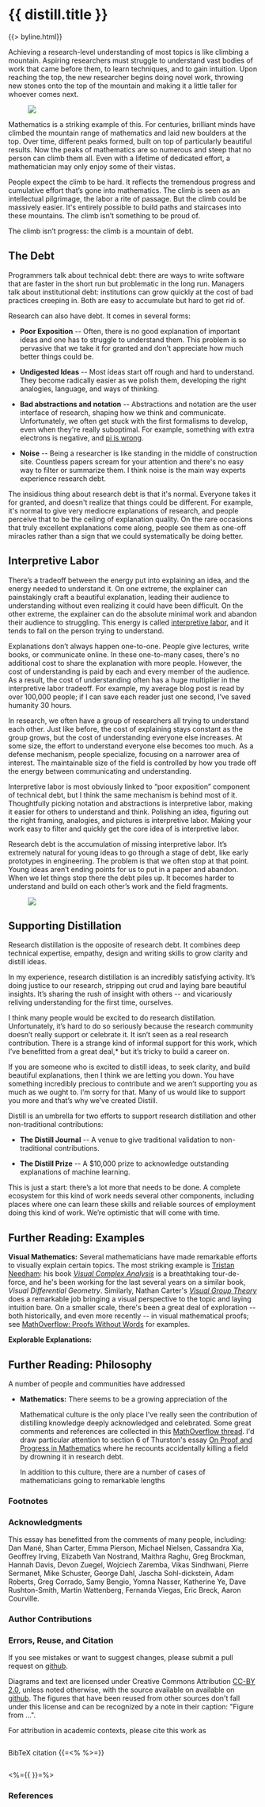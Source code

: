 <script src="assets/d3.min.js"></script>
<script src="assets/distill-hover-box.js"></script>

<style>
d-fn {
  display: none;
}
sup, sub {
  vertical-align: baseline;
  position: relative;
  top: -0.4em;
}
sub {
  top: 0.4em;
}
.post p sup a, .post ul sup a {
  background-image: none;
  text-decoration: none;
  margin-left: 2px;
  margin-right: 4px;
  font-weight: bold;
  font-size: 90%;
  color: #77A;
}
</style>


<h1>{{ distill.title }}</h1>
{{> byline.html}}

Achieving a research-level understanding of most topics is like climbing a mountain. Aspiring researchers must struggle to understand vast bodies of work that came before them, to learn techniques, and to gain intuition. Upon reaching the top, the new researcher begins doing novel work, throwing new stones onto the top of the mountain and making it a little taller for whoever comes next.

<figure class="w-page">
<img src="assets/debt-mountain.jpg">
</figure>

Mathematics is a striking example of this. For centuries, brilliant minds have climbed the mountain range of mathematics and laid new boulders at the top. Over time, different peaks formed, built on top of particularly beautiful results. Now the peaks of mathematics are so numerous and steep that no person can climb them all. Even with a lifetime of dedicated effort, a mathematician may only enjoy some of their vistas.

People expect the climb to be hard. It reflects the tremendous progress and cumulative effort that’s gone into mathematics. The climb is seen as an intellectual pilgrimage, the labor a rite of passage. But the climb could be massively easier. It's entirely possible to build paths and staircases into these mountains.<d-fn>That is, really outstanding tutorials, reviews, textbooks, and so on.</d-fn> The climb isn’t something to be proud of.

<!--... Ideas could be tens, perhaps hundreds, of times easier to understand. The climb isn’t something to be proud of.-->

The climb isn’t progress: the climb is a mountain of debt.


The Debt
--------

Programmers talk about technical debt: there are ways to write software that are faster in the short run but problematic in the long run. Managers talk about institutional debt: institutions can grow quickly at the cost of bad practices creeping in. Both are easy to accumulate but hard to get rid of.

Research can also have debt. It comes in several forms:

* **Poor Exposition** -- Often, there is no good explanation of important ideas and one has to struggle to understand them. This problem is so pervasive that we take it for granted and don't appreciate how much better things could be.

<!--Poor exposition is one of the most visible and pervasive forms of research debt (much like poor documentation in technical debt). Explanations of core ideas don’t exist or are hard to follow. The situation is often so bad that we don’t realize exposition could be much better: we accept rope ladders when we could make elevators.-->

* **Undigested Ideas** -- Most ideas start off rough and hard to understand. They become radically easier as we polish them, developing the right analogies, language, and ways of thinking.


<!--Often ideas start off very rough and hard to understand and become radically easier as we polish them, developing the right analogies, language, visualizations and abstractions. For example, at one point calculus was something that only geniuses could understand, but we now teach it in high school: something changed, and I don’t think it was us.<d-fn>This form of debt seems particularly tragic, because I think people frequently have a much more digested version of the idea in their heads. Unfortunately, they don't communicate it except in personal conversations because it is often hard to communicate and fragile. (An additional challenge is that people often have intuitions they know aren’t 100% right, even though they are useful.) The result is that everyone needs to repolish the ideas for themselves, and the ideas aren’t progressively refined.</d-fn>-->

* **Bad abstractions and notation** -- Abstractions and notation are the user interface of research, shaping how we think and communicate. Unfortunately, we often get stuck with the first formalisms to develop, even when they're really suboptimal.  For example, something with extra electrons is negative, and [pi is wrong](http://tauday.com/).

<!--* **Bad abstractions and notation** -- Abstractions and notation are the user interface of research. When ideas first develop, formalisms develop with them, for communication and researchers’ own thoughts. These initial formalisms tend to be far from optimal but we often get stuck with them. For example, something with extra electrons negative, and pi is wrong.-->

<!--* **Bad definitions, abstractions, and notation** -- Formalisms like abstractions and notation are the user interface of research. When ideas first develop, formalisms develop with them, for communication and researchers’ own thoughts. These initial formalisms are often far from the best possible ones. Better formalisms arise over time, from general refinement of ideas, deliberate work on the formalism, or opportunities in new media. Unfortunately, poor formalisms are extremely persistent, even once better ones are found.<d-fn>One reason bad formalisms persist is that the switching costs are high, but there’s another, subtler reason. Becoming an expert in a field causes the formalisms to become part of you, in the same way language is. When one sees new formalisms, they often feel worse: you’re not fluent in the new notation, so it feels clunky, and you’ve learned to cope with any shortcomings of your familiar formalism that it fixes. Even genuine, significant improvements may seem minor or unimportant to an expert. Sadly, it’s the novice who faces the brunt of the cost.</d-fn> For example: something with extra electrons is negative, pi is wrong, and topology is better defined in terms of closure.-->

<!--* **Unavailable Tools**  -- Whether you are a student programming for the first time, or an expert trying to reproduce an experiment, being able to easily dive into topics and get your hands dirty is critical. Availability of tools makes it easier to learn because people can test their mental models.<d-fn>Rapid feedback is a documentation all of its own, and quick results are an incredible motivation</d-fn> It also facilitates the reproduction of results and the translation of research into application. Sadly, these tools are often not public, or the public versions are unusable.-->

* **Noise** -- Being a researcher is like standing in the middle of construction site. Countless papers scream for your attention and there's no easy way to filter or summarize them.<d-fn>Because most work is explained poorly, it takes a lot of energy to understand each piece of work. For many papers, I want a simple one sentence explanation of it, but need to fight with it to get that sentence. Because the simplest way to get the attention of interested parties is to get everyone’s attention, we get flooded with work. Because we incentivize people being “prolific,” we get flooded with a lot of work…</d-fn> I think noise is the main way experts experience research debt.


<!--* **Noise** -- If becoming a researcher is like climbing a mountain, being a researcher is often like standing in the middle of construction site: loud. When hundreds of papers are published each day, with no easy way to filter or summarize them, the energy needed to keep up with a field is too high.<d-fn>Because most work is explained poorly, it takes a lot of energy to understand each piece of work. For many papers, I want a simple one sentence explanation of it, but need to fight with it to get that sentence. Because the simplest way to get the attention of interested parties is to get everyone’s attention, we get flooded with work. Because we incentivize people being “prolific,” we get flooded with a lot of work…</d-fn> I think noise is the main way experts experience research debt.-->

The insidious thing about research debt is that it's normal. Everyone takes it for granted, and doesn't realize that things could be different. For example, it's normal to give very mediocre explanations of research, and people perceive that to be the ceiling of explanation quality. On the rare occasions that truly excellent explanations come along, people see them as one-off miracles rather than a sign that we could systematically be doing better.



<!--These problems arise from trading short term gains for long term costs, much like technical debt. However, research debt is different in two important ways. Firstly, it’s hard to see because it so incredibly pervasive. Secondly, the cost of the debt primarily falls on other people, especially newcomers, in the form of interpretive labor. -->

Interpretive Labor
------------------

There’s a tradeoff between the energy put into explaining an idea, and the energy needed to understand it. On one extreme, the explainer can painstakingly craft a beautiful explanation, leading their audience to understanding without even realizing it could have been difficult. On the other extreme, the explainer can do the absolute minimal work and abandon their audience to struggling. This energy is called [interpretive labor](https://acesounderglass.com/2015/06/09/interpretive-labor/), and it tends to fall on the person trying to understand.

Explanations don’t always happen one-to-one. People give lectures, write books, or communicate online. In these one-to-many cases, there's no additional cost to share the explanation with more people. However, the cost of understanding is paid by each and every member of the audience. As a result, the cost of understanding often has a huge multiplier in the interpretive labor tradeoff.<d-fn>More formally, if N people are trying to understand each other, it takes each one O(1) effort to write an explanation of their ideas but O(N) effort to understand each of the other N-1 people's ideas. The result is that energy cost looks like O(a + bN) where a and b are coefficients for the trade off between energy on the explanation side and energy on the understanding side. That is a is the energy spent on explaining and b is the corresponding effort needed to understand.</d-fn>  For example, my average blog post is read by over 100,000 people; if I can save each reader just one second, I’ve saved humanity 30 hours.<d-fn>In some sense, this suggests I should be willing to spend 14 hours to save one second. I don’t go that far, but I do try to keep it in mind.</d-fn>

In research, we often have a group of researchers all trying to understand each other. Just like before, the cost of explaining stays constant as the group grows, but the cost of understanding everyone else increases. At some size, the effort to understand everyone else becomes too much. As a defense mechanism, people specialize, focusing on a narrower area of interest. The maintainable size of the field is controlled by how you trade off the energy between communicating and understanding.

Interpretive labor is most obviously linked to “poor exposition” component of technical debt, but I think the same mechanism is behind most of it. Thoughtfully picking notation and abstractions is interpretive labor, making it easier for others to understand and think. Polishing an idea, figuring out the right framing, analogies, and pictures is interpretive labor. <!--Open sourcing clean code instead of just sketching something in a paper is interpretive labor.--> Making your work easy to filter and quickly get the core idea of is interpretive labor.

<!--Research debt is progressive piling on of interpretive labor. It saves individual researchers’ energy, at the cost of making it harder for the community to understand and build on their work, fragmenting the field.-->

Research debt is the accumulation of missing interpretive labor. It’s extremely natural for young ideas to go through a stage of debt, like early prototypes in engineering. The problem is that we often stop at that point. Young ideas aren’t ending points for us to put in a paper and abandon. When we let things stop there the debt piles up. It becomes harder to understand and build on each other’s work and the field fragments.


<figure>
  <img src="assets/fpo-circle-3.png">
</figure>

Supporting Distillation
-----------------------

Research distillation is the opposite of research debt. It combines deep technical expertise, empathy, design and writing skills to grow clarity and distill ideas.

In my experience, research distillation is an incredibly satisfying activity. It’s doing justice to our research, stripping out crud and laying bare beautiful insights. It’s sharing the rush of insight with others -- and vicariously reliving understanding for the first time, ourselves.

I think many people would be excited to do research distillation. Unfortunately, it’s hard to do so seriously because the research community doesn’t really support or celebrate it. It isn’t seen as a real research contribution. There is a strange kind of informal support for this work, which I’ve benefitted from a great deal,* but it’s tricky to build a career on.

If you are someone who is excited to distill ideas, to seek clarity, and build beautiful explanations, then I think we are letting you down. You have something incredibly precious to contribute and we aren’t supporting you as much as we ought to. I’m sorry for that. Many of us would like to support you more and that’s why we’ve created Distill.

Distill is an umbrella for two efforts to support research distillation and other non-traditional contributions:

* **The Distill Journal** -- A venue to give traditional validation to non-traditional contributions.

* **The Distill Prize** -- A $10,000 prize to acknowledge outstanding explanations of machine learning.




This is just a start: there’s a lot more that needs to be done. A complete ecosystem for this kind of work needs several other components, including places where one can learn these skills and reliable sources of employment doing this kind of work. We’re optimistic that will come with time.


Further Reading: Examples
--------------------------

**Visual Mathematics:** Several mathematicians have made remarkable efforts to visually explain certain topics. The most striking example is [Tristan Needham](https://www.usfca.edu/faculty/tristan-needham): his book [*Visual Complex Analysis*]() is a breathtaking tour-de-force, and he's been working for the last several years on a similar book, *Visual Differential Geometry*. Similarly, Nathan Carter's [*Visual Group Theory*]() does a remarkable job bringing a visual perspective to the topic and laying intuition bare. On a smaller scale, there's been a great deal of exploration -- both historically, and even more recently -- in visual mathematical proofs; see [MathOverflow: Proofs Without Words](http://mathoverflow.net/questions/8846/proofs-without-words) for examples.

**Explorable Explanations:**

Further Reading: Philosophy
----------------------------

A number of people and communities have addressed

* **Mathematics:** There seems to be a growing appreciation of the

  Mathematical culture is the only place I've really seen the contribution of distilling knowledge deeply acknowledged and celebrated. Some great comments and references are collected in this [MathOverflow thread](http://mathoverflow.net/questions/43690/whats-a-mathematician-to-do). I'd draw particular attention to section 6 of Thurston's essay [On Proof and Progress in Mathematics](https://arxiv.org/pdf/math/9404236v1.pdf) where he recounts accidentally killing a field by drowning it in research debt.

  In addition to this culture, there are a number of cases of mathematicians going to remarkable lengths

<!-- <p style="padding-left: 40px;">*Within a couple of years, a dramatic evacuation of the field started to take place...  I was killing the field. <br> <br>
The results I proved ... were documented in a conventional, formidable mathematician’s style...  This created a high entry barrier: I think many graduate students and mathematicians were discouraged that it was hard to learn and understand the proofs of key theorems.*</p> -->




<section class="appendix">

  <h3>Footnotes</h3>

  <d-fn-list></d-fn-list>


  <h3>Acknowledgments</h3>
  <p>This essay has benefitted from the comments of many people, including: Dan Mané, Shan Carter, Emma Pierson, Michael Nielsen, Cassandra Xia, Geoffrey Irving, Elizabeth Van Nostrand, Maithra Raghu, Greg Brockman, Hannah Davis, Devon Zuegel, Wojciech Zaremba, Vikas Sindhwani, Pierre Sermanet, Mike Schuster, George Dahl, Jascha Sohl-dickstein, Adam Roberts, Greg Corrado, Samy Bengio, Yomna Nasser, Katherine Ye, Dave Rushton-Smith, Martin Wattenberg, Fernanda Viegas, Eric Breck,	Aaron Courville. </p>


  <h3>Author Contributions</h3>

  <h3 id="citation">Errors, Reuse, and Citation</h3>
  <p>If you see mistakes or want to suggest changes, please submit a pull request on <a href="{{{distill.github}}}">github</a>.
  <p>Diagrams and text are licensed under Creative Commons Attribution <a href="https://creativecommons.org/licenses/by/2.0/">CC-BY 2.0</a>, unless noted otherwise, with the source available on available on <a href="{{{distill.github}}}">github</a>. The figures that have been reused from other sources don't fall under this license and can be recognized by a note in their caption: "Figure from …".
  <p>For attribution in academic contexts, please cite this work as
  <pre class="citation"></pre>
  <p>BibTeX citation
  {{=<% %>=}}
<pre class="citation"></pre>

  <%={{ }}=%>
  <h3>References</h3>
  <ul class="references">

  </ul>

</section>




<script>
function process_d_fns() {
  var fns = window.document.getElementsByTagName("d-fn");
  fns = Object.keys(fns).map(k => fns[k]);
  var fn_content = [];

  // Deal with each footnote.
  fns.forEach((e,n) => {
    n = (n+1)+"";
    fn_content.push(e.innerHTML);
    var key = "fn-"+n;
    DistillHoverBox.contentMap[key] = e.innerHTML;
    var sup = window.document.createElement("sup");
    //sup.innerHTML = "<a href=\"#fn-"+n+"\" id=\"fn-ref-"+n+"\" >"+n+"</a>";
    sup.innerHTML = "<a id=\"fn-ref-"+n+"\" style=\"cursor:pointer\">"+n+"</a>";
    e.parentNode.replaceChild(sup, e);
    DistillHoverBox.bind("#fn-ref-"+n, key)
  });

  // Render footnotes at bottom
  var fn_list = window.document.getElementsByTagName("d-fn-list")[0];
  var ol = window.document.createElement("ol");
  fn_list.parentNode.replaceChild(ol, fn_list);
  fn_content.forEach((content, n) => {
    var li = window.document.createElement("li");
    li.innerHTML = "<a id=\"fn-"+(n+1)+"\"></a>" + content;
    ol.appendChild(li);
    ol.appendChild(window.document.createElement("br"));
  });

}

process_d_fns();
</script>
